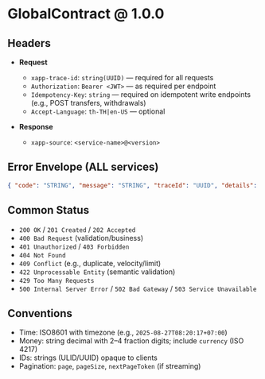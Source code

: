 # GlobalContract @ 1.0.0

## Headers
- **Request**
  - `xapp-trace-id`: `string(UUID)` — required for all requests
  - `Authorization`: `Bearer <JWT>` — as required per endpoint
  - `Idempotency-Key`: `string` — required on idempotent write endpoints (e.g., POST transfers, withdrawals)
  - `Accept-Language`: `th-TH|en-US` — optional

- **Response**
  - `xapp-source`: `<service-name>@<version>`

## Error Envelope (ALL services)
```json
{ "code": "STRING", "message": "STRING", "traceId": "UUID", "details": { } }
```

## Common Status
- `200 OK` / `201 Created` / `202 Accepted`
- `400 Bad Request` (validation/business)
- `401 Unauthorized` / `403 Forbidden`
- `404 Not Found`
- `409 Conflict` (e.g., duplicate, velocity/limit)
- `422 Unprocessable Entity` (semantic validation)
- `429 Too Many Requests`
- `500 Internal Server Error` / `502 Bad Gateway` / `503 Service Unavailable`

## Conventions
- Time: ISO8601 with timezone (e.g., `2025-08-27T08:20:17+07:00`)
- Money: string decimal with 2–4 fraction digits; include `currency` (ISO 4217)
- IDs: strings (ULID/UUID) opaque to clients
- Pagination: `page`, `pageSize`, `nextPageToken` (if streaming)
